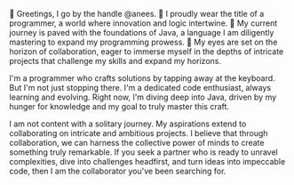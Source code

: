 👋 Greetings, I go by the handle @anees.
👀 I proudly wear the title of a programmer, a world where innovation and logic intertwine.
🌱 My current journey is paved with the foundations of Java, a language I am diligently mastering to expand my programming prowess.
💞️ My eyes are set on the horizon of collaboration, eager to immerse myself in the depths of intricate projects that challenge my skills and expand my horizons.

<!---
anees1203/anees1203: A 🌟 repository that mirrors my journey as a programmer, offering a glimpse into my growth and passion. Explore my evolution!
--->

I'm a programmer who crafts solutions by tapping away at the keyboard. But I'm not just stopping there. I'm a dedicated code enthusiast, always learning and evolving. Right now, I'm diving deep into Java, driven by my hunger for knowledge and my goal to truly master this craft.

I am not content with a solitary journey. My aspirations extend to collaborating on intricate and ambitious projects. I believe that through collaboration, we can harness the collective power of minds to create something truly remarkable. If you seek a partner who is ready to unravel complexities, dive into challenges headfirst, and turn ideas into impeccable code, then I am the collaborator you've been searching for.

<!---
Let's connect and turn ideas into reality. Reach out to me for discussions that transcend the ordinary, and let's embark on a journey of innovation together.
--->
